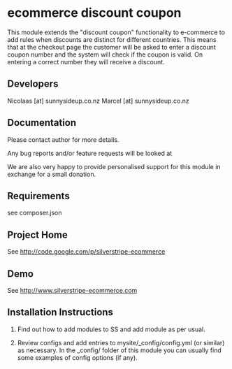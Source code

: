 
ecommerce discount coupon
================================================================================

This module extends the "discount coupon" functionality
to e-commerce to add rules when discounts are distinct 
for different countries. This means that at the checkout page
the customer will be asked to enter a discount
coupon number and the system will check if the coupon is valid.
On entering a correct number they will
receive a discount.

Developers
-----------------------------------------------
Nicolaas [at] sunnysideup.co.nz
Marcel [at] sunnysideup.co.nz

Documentation
-----------------------------------------------
Please contact author for more details.

Any bug reports and/or feature requests will be
looked at

We are also very happy to provide personalised support
for this module in exchange for a small donation.


Requirements
-----------------------------------------------
see composer.json


Project Home
-----------------------------------------------
See http://code.google.com/p/silverstripe-ecommerce

Demo
-----------------------------------------------
See http://www.silverstripe-ecommerce.com


Installation Instructions
-----------------------------------------------

1. Find out how to add modules to SS and add module as per usual.

2. Review configs and add entries to mysite/_config/config.yml
(or similar) as necessary.
In the _config/ folder of this module
you can usually find some examples of config options (if any).


